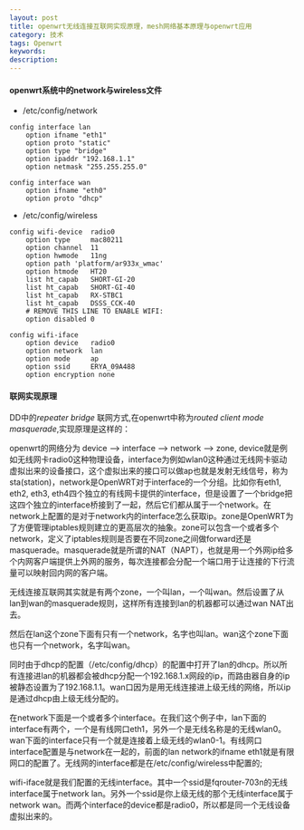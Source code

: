 ```yaml
---
layout: post
title: openwrt无线连接互联网实现原理，mesh网络基本原理与openwrt应用
category: 技术
tags: Openwrt
keywords:
description:
---
```


#### openwrt系统中的network与wireless文件

* /etc/config/network

```
config interface lan
	option ifname "eth1"
	option proto "static"
	option type "bridge"
	option ipaddr "192.168.1.1"
	option netmask "255.255.255.0"

config interface wan
	option ifname "eth0"
	option proto "dhcp"
```


* /etc/config/wireless

```
config wifi-device  radio0
	option type     mac80211
	option channel  11
	option hwmode	11ng
	option path	'platform/ar933x_wmac'
	option htmode	HT20
	list ht_capab	SHORT-GI-20
	list ht_capab	SHORT-GI-40
	list ht_capab	RX-STBC1
	list ht_capab	DSSS_CCK-40
	# REMOVE THIS LINE TO ENABLE WIFI:
	option disabled 0

config wifi-iface
	option device   radio0
	option network  lan
	option mode     ap
	option ssid     ERYA_09A488
	option encryption none
```

#### 联网实现原理

DD中的*repeater bridge* 联网方式,在openwrt中称为*routed client mode masquerade*,实现原理是这样的：

openwrt的网络分为 device --> interface --> network --> zone, device就是例如无线网卡radio0这种物理设备，interface为例如wlan0这种通过无线网卡驱动虚拟出来的设备接口，这个虚拟出来的接口可以做ap也就是发射无线信号，称为sta(station)，network是OpenWRT对于interface的一个分组。比如你有eth1, eth2, eth3, eth4四个独立的有线网卡提供的interface，但是设置了一个bridge把这四个独立的interface桥接到了一起，然后它们都从属于一个network。在network上配置的是对于network内的interface怎么获取ip。zone是OpenWRT为了方便管理iptables规则建立的更高层次的抽象。zone可以包含一个或者多个network，定义了iptables规则是否要在不同zone之间做forward还是masquerade。masquerade就是所谓的NAT（NAPT），也就是用一个外网ip给多个内网客户端提供上外网的服务，每次连接都会分配一个端口用于让连接的下行流量可以映射回内网的客户端。

无线连接互联网其实就是有两个zone，一个叫lan，一个叫wan。然后设置了从lan到wan的masquerade规则，这样所有连接到lan的机器都可以通过wan NAT出去。

然后在lan这个zone下面有只有一个network，名字也叫lan。wan这个zone下面也只有一个network，名字叫wan。

同时由于dhcp的配置（/etc/config/dhcp）的配置中打开了lan的dhcp。所以所有连接进lan的机器都会被dhcp分配一个192.168.1.x网段的ip，而路由器自身的ip被静态设置为了192.168.1.1。wan口因为是用无线连接进上级无线的网络，所以ip是通过dhcp由上级无线分配的。

在network下面是一个或者多个interface。在我们这个例子中，lan下面的interface有两个，一个是有线网口eth1，另外一个是无线名称是的无线wlan0。wan下面的interface只有一个就是连接着上级无线的wlan0-1。有线网口interface配置是与network在一起的，前面的lan network的ifname eth1就是有限网口的配置了。无线网的interface都是在/etc/config/wireless中配置的;

wifi-iface就是我们配置的无线interface。其中一个ssid是fqrouter-703n的无线interface属于network lan。另外一个ssid是你上级无线的那个无线interface属于network wan。而两个interface的device都是radio0，所以都是同一个无线设备虚拟出来的。
